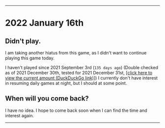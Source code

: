 
***

# 2022 January 16th

## Didn't play.

I am taking another hiatus from this game, as I didn't want to continue playing this game today.

I haven't played since 2021 September 3rd (`135 days ago`) (Double checked as of 2021 December 30th, tested for 2021 December 31st, [[click here to view the current amount (DuckDuckGo link)]](https://duckduckgo.com/?q=Days+since+September+3rd+2021&t=ffab&ia=answer)) I currently don't have interest in resuming daily games at night, but I should at some point.

## When will you come back?

I have no idea. I hope to come back soon when I can find the time and interest again.

***
